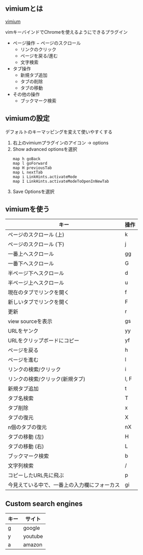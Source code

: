 ## vimiumとは

[vimium](http://vimum.github.io/)

vimキーバインドでChromeを使えるようにできるプラグイン

- ページ操作
    − ページのスクロール
    - リンクのクリック
    - ページを戻る/進む
    - 文字検索
- タブ操作
    - 新規タブ追加
    - タブの削除
    - タブの移動
- その他の操作
    - ブックマーク検索

## vimiumの設定
デフォルトのキーマッピングを変えて使いやすくする

1. 右上のvimiumプラグインのアイコン -> options
2. Show advanced optionsを選択
    ```:コピペ用
    map h goBack
    map l goForward
    map H previousTab
    map L nextTab
    map i LinkHints.activateMode
    map I LinkHints.activateModeToOpenInNewTab
    ```
3. Save Optionsを選択

## vimiumを使う

| キー | 操作 |
| ---- | ---- |
| ページのスクロール (上) | k |
| ページのスクロール (下) | j |
| 一番上へスクロール | gg |
| 一番下へスクロール | G |
| 半ページ下へスクロール | d |
| 半ページ上へスクロール | u |
| 現在のタブでリンクを開く | f |
| 新しいタブでリンクを開く | F |
| 更新 | r |
| view sourceを表示 | gs
| URLをヤンク | yy |
| URLをクリップボードにコピー | yf |
| ページを戻る | h |
| ページを進む | l |
| リンクの検索/クリック | i |
| リンクの検索/クリック(新規タブ) | l, F |
| 新規タブ追加 | t |
| タブ名検索 | T |
| タブ削除 | x |
| タブの復元 | X |
| n個のタブの復元 | nX |
| タブの移動 (左) | H |
| タブの移動 (右) | L |
| ブックマーク検索 | b |
| 文字列検索 | / |
| コピーしたURL先に飛ぶ | p |
| 今見えている中で、一番上の入力欄にフォーカス | gi |

## Custom search engines
| キー | サイト |
| ---- | ---- |
| g | google |
| y | youtube |
| a | amazon |

